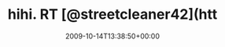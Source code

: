 ---
retweeted: false
source: <a href="http://twitter.com" rel="nofollow">Twitter Web Client</a>
entities:
  hashtags:
  - text: Metal
    indices:
    - '53'
    - '59'
  symbols: []
  user_mentions:
  - name: streetcleaner
    screen_name: streetcleaner42
    indices:
    - '9'
    - '25'
    id_str: '28467241'
    id: '28467241'
  - name: Stan
    screen_name: soryu2
    indices:
    - '30'
    - '37'
    id_str: '14592288'
    id: '14592288'
  urls: []
display_text_range:
- '0'
- '102'
favorite_count: '0'
id_str: '4861871035'
truncated: false
retweet_count: '0'
id: '4861871035'
created_at: Wed Oct 14 13:38:50 +0000 2009
favorited: false
full_text: 'hihi. RT [@streetcleaner42](https://twitter.com/streetcleaner42): RT [@soryu2](https://twitter.com/soryu2):
  What Genre of #Metal are you listening to? http://bit.ly/14eExi'
lang: en
tags:
- Metal
- pesos:twitter
date: '2009-10-14T13:38:50+00:00'
src: https://twitter.com/bascht/status/4861871035
original_url: https://twitter.com/bascht/status/4861871035
type: twitter_tweet
text: 'hihi. RT [@streetcleaner42](https://twitter.com/streetcleaner42): RT [@soryu2](https://twitter.com/soryu2):
  What Genre of #Metal are you listening to? http://bit.ly/14eExi'
title: hihi. RT [@streetcleaner42](htt

---